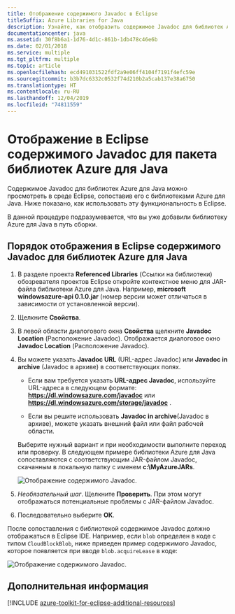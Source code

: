 ```yaml
---
title: Отображение содержимого Javadoc в Eclipse
titleSuffix: Azure Libraries for Java
description: Узнайте, как отобразить содержимое Javadoc для библиотек Azure в Eclipse.
documentationcenter: java
ms.assetid: 30f8b6a1-1d76-4d1c-861b-1db478c46e6b
ms.date: 02/01/2018
ms.service: multiple
ms.tgt_pltfrm: multiple
ms.topic: article
ms.openlocfilehash: ecd491031522fdf2a9e06ff4104f7191f4efc59e
ms.sourcegitcommit: b3b7dc6332c0532f74d210b2a5cab137e38a6750
ms.translationtype: HT
ms.contentlocale: ru-RU
ms.lasthandoff: 12/04/2019
ms.locfileid: "74811559"
---
```

# <a name="displaying-javadoc-content-in-eclipse-for-the-azure-libraries-package-for-java"></a>Отображение в Eclipse содержимого Javadoc для пакета библиотек Azure для Java

Содержимое Javadoc для библиотек Azure для Java можно просмотреть в среде Eclipse, сопоставив его с библиотеками Azure для Java. Ниже показано, как использовать эту функциональность в Eclipse.

В данной процедуре подразумевается, что вы уже добавили библиотеку Azure для Java в путь сборки.

## <a name="to-display-javadoc-content-in-eclipse-for-the-azure-libraries-for-java"></a>Порядок отображения в Eclipse содержимого Javadoc для библиотек Azure для Java

1. В разделе проекта **Referenced Libraries** (Ссылки на библиотеки) обозревателя проектов Eclipse откройте контекстное меню для JAR-файла библиотеки Azure для Java. Например, **microsoft windowsazure-api 0.1.0.jar** (номер версии может отличаться в зависимости от установленной версии).

1. Щелкните **Свойства**.

1. В левой области диалогового окна **Свойства** щелкните **Javadoc Location** (Расположение Javadoc). Отображается диалоговое окно **Javadoc Location** (Расположение Javadoc).

1. Вы можете указать **Javadoc URL** (URL-адрес Javadoc) или **Javadoc in archive** (Javadoc в архиве) в соответствующих полях.

   * Если вам требуется указать **URL-адрес Javadoc**, используйте URL-адреса в следующем формате: **https://dl.windowsazure.com/javadoc** или **https://dl.windowsazure.com/storage/javadoc** .

   * Если вы решите использовать **Javadoc in archive**(Javadoc в архиве), можете указать внешний файл или файл рабочей области.

   Выберите нужный вариант и при необходимости выполните переход или проверку. В следующем примере библиотеки Azure для Java сопоставляются с соответствующим JAR-файлом Javadoc, скачанным в локальную папку с именем **c:\MyAzureJARs**.

   ![Отображение содержимого Javadoc.][ic553487]

1. *Необязательный шаг*. Щелкните **Проверить**. При этом могут отображаться потенциальные проблемы с JAR-файлом Javadoc.

1. Последовательно выберите **ОК**.

После сопоставления с библиотекой содержимое Javadoc должно отображаться в Eclipse IDE. Например, если `blob` определен в коде с типом `CloudBlockBlob`, ниже приведен пример содержимого Javadoc, которое появляется при вводе `blob.acquireLease` в коде:

![Отображение содержимого Javadoc.][ic553488]

## <a name="next-steps"></a>Дополнительная информация

[!INCLUDE [azure-toolkit-for-eclipse-additional-resources](../includes/azure-toolkit-for-eclipse-additional-resources.md)]

<!-- URL List -->

<!-- Legacy MSDN URL = https://msdn.microsoft.com/library/azure/hh698319.aspx -->

<!-- IMG List -->

[ic553487]: media/azure-toolkit-for-eclipse-displaying-javadoc-content-for-azure-libraries/ic553487.png
[ic553488]: media/azure-toolkit-for-eclipse-displaying-javadoc-content-for-azure-libraries/ic553488.png
